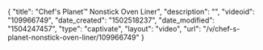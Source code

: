 {
    "title": "Chef's Planet&trade; Nonstick Oven Liner",
    "description": "",
    "videoid": "109966749",
    "date_created": "1502518237",
    "date_modified": "1504247457",
    "type": "captivate",
    "layout": "video",
    "url": "\/v\/chef-s-planet-nonstick-oven-liner\/109966749"
}